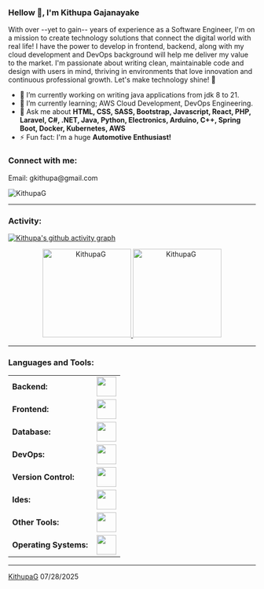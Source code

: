 <link rel="stylesheet" type='text/css' href="https://cdn.jsdelivr.net/gh/devicons/devicon@latest/devicon.min.css" />

### Hellow 🫡, I'm Kithupa Gajanayake

With over --yet to gain-- years of experience as a Software Engineer, I'm on a mission to create technology solutions that connect the digital world with real life! I have the power to develop in frontend, backend, along with my cloud development and DevOps background will help me deliver my value to the market. I'm passionate about writing clean, maintainable code and design with users in mind, thriving in environments that love innovation and continuous professional growth. Let's make technology shine! 🚀



  - 🔭 I’m currently working on writing java applications from jdk 8 to 21.
  - 🌱 I’m currently learning; AWS Cloud Development, DevOps Engineering.
  - 💬 Ask me about **HTML, CSS, SASS, Bootstrap, Javascript, React,  PHP, Laravel, C#, .NET, Java, Python, Electronics, Arduino, C++, Spring Boot, Docker, Kubernetes, AWS**
  - ⚡ Fun fact: I'm a huge **Automotive Enthusiast!**
    
<h3 align="left">Connect with me:</h3>
<p align="left">
Email: gkithupa@gmail.com
</p>

<p align="left"> <img src="https://komarev.com/ghpvc/?username=KithupaG&label=Profile%20views&color=0e75b6&style=flat" alt="KithupaG" /> </p>


------
<h3 align="left">Activity:</h3>

[![Kithupa's github activity graph](https://github-readme-activity-graph.vercel.app/graph?username=KithupaG&bg_color=1b181a&color=5ab159&line=19cc46&point=403d3d&area=true&hide_border=true)](https://github.com/ashutosh00710/github-readme-activity-graph)

<div align="center">
  <a href="https://github.com/KithupaG">
    <img height="180em" src="https://github-readme-stats.vercel.app/api/top-langs?username=KithupaG&show_icons=true&locale=en&layout=compact&theme=tokyonight" alt="KithupaG"/>
    <img height="180em" src="https://github-readme-stats.vercel.app/api?username=KithupaG&show_icons=true&locale=en&layout=compact&theme=tokyonight" alt="KithupaG"/>
  </a>
</div>

------
<h3 align="left">Languages and Tools:</h3>
<table>
    <tr>
        <td style="font-weight: bold; padding-right: 10px; vertical-align: center; border: none;">Backend:</td>
        <td><img height="40" src="https://skillicons.dev/icons?i=php,java,cs,net,python,laravel,spring,maven,hibernate,nodejs"/></td>
    </tr>
    <tr>
        <td style="font-weight: bold; padding-right: 10px; vertical-align: center;">Frontend:</td>
        <td><img height="40" src="https://skillicons.dev/icons?i=react,bootstrap,html,css,sass,js,figma"/></td>
    </tr>
    <tr>
        <td style="font-weight: bold; padding-right: 10px; vertical-align: center; border: none;">Database:</td>
        <td><img height="40" src="https://skillicons.dev/icons?i=mysql,postgresql,mongodb"/></td>
    </tr>
    <tr>
        <td style="font-weight: bold; padding-right: 10px; vertical-align: center; border: none;">DevOps:</td>
        <td><img height="40" src="https://skillicons.dev/icons?i=docker,kubernetes,githubactions"/></td>
    </tr>
    <tr>
        <td style="font-weight: bold; padding-right: 10px; vertical-align: center; border: none;">Version Control:</td>
        <td><img height="40" src="https://skillicons.dev/icons?i=git,github"/></td>
    </tr>
    <tr>
        <td style="font-weight: bold; padding-right: 10px; vertical-align: center; border: none;">Ides:</td>
        <td><img height="40" src="https://skillicons.dev/icons?i=vscode,phpstorm,eclipse,visualstudio,sublime"/></td>
    </tr>
    <tr>
        <td style="font-weight: bold; padding-right: 10px; vertical-align: center; border: none;">Other Tools:</td>
        <td><img height="40" src="https://skillicons.dev/icons?i=bash"/></td>
    </tr>
    <tr>
        <td style="font-weight: bold; padding-right: 10px; vertical-align: center; border: none;">Operating Systems:</td>
        <td><img height="40" src="https://skillicons.dev/icons?i=windows,ubuntu,debian,kali"/></td>
    </tr>
</table>

------
[KithupaG](https://github.com/KithupaG)
07/28/2025
